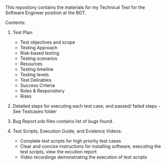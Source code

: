 This repository contains the materials for my Technical Test for the Software Engineer position at the BOT.

Contents:

1. Test Plan:
   + Test objectives and scope
   + Testing Approach
   + Risk-based testing
   + Testing scenarios
   + Resources
   + Testing timeline
   + Testing levels
   + Test Delirables
   + Success Criteria
   + Roles & Responsitory
   + Risks

2. Detailed steps for executing each test case, and passed/ failed steps - See Testcases folder
3. Bug Report.ods files contains list of bugs found.
3. Test Scripts, Execution Guide, and Evidence Videos:
   + Complete test scripts for high priority test cases
   + Clear and concise instructions for installing software, executing the test scripts, view the excution report
   + Video recordings demonstrating the execution of test scripts
